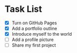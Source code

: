 # Task List

- [x] Turn on GitHub Pages  
- [x] Add a portfolio outline  
- [x] Introduce myself to the world  
- [ ] Add a profile picture  
- [ ] Share my first project

